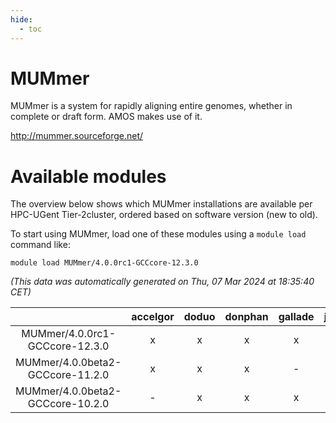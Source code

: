 ```yaml
---
hide:
  - toc
---
```


MUMmer
======


MUMmer is a system for rapidly aligning entire genomes, whether in complete or draft form. AMOS makes use of it.

http://mummer.sourceforge.net/
# Available modules


The overview below shows which MUMmer installations are available per HPC-UGent Tier-2cluster, ordered based on software version (new to old).

To start using MUMmer, load one of these modules using a `module load` command like:

```shell
module load MUMmer/4.0.0rc1-GCCcore-12.3.0
```

*(This data was automatically generated on Thu, 07 Mar 2024 at 18:35:40 CET)*  

| |accelgor|doduo|donphan|gallade|joltik|skitty|
| :---: | :---: | :---: | :---: | :---: | :---: | :---: |
|MUMmer/4.0.0rc1-GCCcore-12.3.0|x|x|x|x|x|x|
|MUMmer/4.0.0beta2-GCCcore-11.2.0|x|x|x|-|x|x|
|MUMmer/4.0.0beta2-GCCcore-10.2.0|-|x|x|x|x|x|
